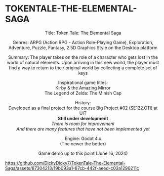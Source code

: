 # TOKENTALE-THE-ELEMENTAL-SAGA

<p align="center">
Title: Token Tale: The Elemental Saga
</p>
<p align="center">
Genres: ARPG (Action RPG - Action Role-Playing Game), Exploration, Adventure, Puzzle, Fantasy, 2.5D Graphics Style on the Desktop platform
</p>
<p align="center">
Summary: The player takes on the role of a character who gets lost in the world of natural elements. Upon arriving in this new world, the player must find a way to return to their original world by collecting a complete set of keys</p>
<p align="center">
Inspirational game titles:<br/>Kirby & the Amazing Mirror<br/>The Legend of Zelda: The Minish Cap
</p>
<p align="center">
History:<br/>Developed as a final project for the course Big Project #02 (SE122.O11) at UIT<br/><b>Still under development</b><br/><i>There is room for improvement</i><br/><i>And there are many features that have not been implemented yet</i>
</p>
<p align="center">
Engine: Godot 4.x<br/>(The newer the better)
</p>
<p align="center">
Game demo up to this point (June 16, 2024)<br/>
  
https://github.com/DickyDicky7/TokenTale-The-Elemental-Saga/assets/87304213/19b093a1-87cb-442f-aeed-c03a1296211c

</p>






